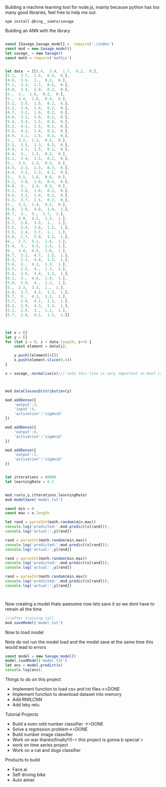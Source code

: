 Building a machine learning tool for node.js, mainly because python has too many good libraries, feel free to help me out.


```
npm install @king__somto/savage
```

Building an ANN with the library

``` Javascript

const {Savage,Savage_model} =  require('./index')
const mod = new Savage_model()
let savage_ = new Savage()
const math = require('mathjs')


let data  = [[5.4,  3.4,  1.7,  0.2,  0.],
[5.1,  3.7,  1.5,  0.4,  0.],
[4.6,  3.6,  1.,  0.2,  0.],
[5.1,  3.3,  1.7,  0.5,  0.],
[4.8,  3.4,  1.9,  0.2,  0.],
[5.,  3.,  1.6,  0.2,  0.],
[5.,  3.4,  1.6,  0.4,  0.],
[5.2,  3.5,  1.5,  0.2,  0.],
[5.2,  3.4,  1.4,  0.2,  0.],
[4.7,  3.2,  1.6,  0.2,  0.],
[4.8,  3.1,  1.6,  0.2,  0.],
[5.4,  3.4,  1.5,  0.4,  0.],
[5.2,  4.1,  1.5,  0.1,  0.],
[5.5,  4.2,  1.4,  0.2,  0.],
[4.9,  3.1,  1.5,  0.1,  0.],
[5.,  3.2,  1.2,  0.2,  0.],
[5.5,  3.5,  1.3,  0.2,  0.],
[4.9,  3.1,  1.5,  0.1,  0.],
[4.4,  3.,  1.3,  0.2,  0.],
[5.1,  3.4,  1.5,  0.2,  0.],
[5.,  3.5,  1.3,  0.3,  0.],
[4.5,  2.3,  1.3,  0.3,  0.],
[4.4,  3.2,  1.3,  0.2,  0.],
[5.,  3.5,  1.6,  0.6,  0.],
[5.1,  3.8,  1.9,  0.4,  0.],
[4.8,  3.,  1.4,  0.3,  0.],
[5.1,  3.8,  1.6,  0.2,  0.],
[4.6,  3.2,  1.4,  0.2,  0.],
[5.3,  3.7,  1.5,  0.2,  0.],
[5.,  3.3,  1.4,  0.2,  0.],
[6.8,  2.8,  4.8,  1.4,  1.],
[6.7,  3.,  5.,  1.7,  1.],
[6.,  2.9,  4.5,  1.5,  1.],
[5.7,  2.6,  3.5,  1.,  1.],
[5.5,  2.4,  3.8,  1.1,  1.],
[5.5,  2.4,  3.7,  1.,  1.],
[5.8,  2.7,  3.9,  1.2,  1.],
[6.,  2.7,  5.1,  1.6,  1.],
[5.4,  3.,  4.5,  1.5,  1.],
[6.,  3.4,  4.5,  1.6,  1.],
[6.7,  3.1,  4.7,  1.5,  1.],
[6.3,  2.3,  4.4,  1.3,  1.],
[5.6,  3.,  4.1,  1.3,  1.],
[5.5,  2.5,  4.,  1.3,  1.],
[5.5,  2.6,  4.4,  1.2,  1.],
[6.1,  3.,  4.6,  1.4,  1.],
[5.8,  2.6,  4.,  1.2,  1.],
[5.,  2.3,  3.3,  1.,  1.],
[5.6,  2.7,  4.2,  1.3,  1.],
[5.7,  3.,  4.2,  1.2,  1.],
[5.7,  2.9,  4.2,  1.3,  1.],
[6.2,  2.9,  4.3,  1.3,  1.],
[5.1,  2.5,  3.,  1.1,  1.],
[5.7,  2.8,  4.1,  1.3,  1.]]



let x = []
let y = []
for (let i = 0; i < data.length; i++) {
    const element = data[i];

    y.push([element[4]])
    x.push(element.slice(0,4))
}

x = savage_.normalise(x)/// note this line is very important in most cases that have large values, it helps you normalise the input values(as the name implies)



mod.dataClassesDistribution(y)

mod.addDense({
    'output':3,
    'input':4,
    'activation':'sigmoid'
})

mod.addDense({
    'output':4,
    'activation':'sigmoid'
})

mod.addDense({
    'output':1,
    'activation':'sigmoid'
})


let itterations = 60000
let learningRate = 0.1


mod.run(x,y,itterations,learningRate)
mod.modelSave('model.txt')

const min = 0
const max = x.length

let rand = parseInt(math.random(min,max))
console.log('predicted:',mod.predict(x[rand]));
console.log('actual:',y[rand])

rand = parseInt(math.random(min,max))
console.log('predicted:',mod.predict(x[rand]));
console.log('actual:',y[rand])

rand = parseInt(math.random(min,max))
console.log('predicted:',mod.predict(x[rand]));
console.log('actual:',y[rand])

rand = parseInt(math.random(min,max))
console.log('predicted:',mod.predict(x[rand]));
console.log('actual:',y[rand])




```

Now creating a model thats awesome now lets save it so we dont have to retrain all the time

``` javascript
///after training call
mod.saveModel('model.txt')
```


Now to load model 

Note do not run the model load and the model save at the same time this would lead to errors

``` javascript
const model = new Savage_model()
model.loadModel('model.txt')
let ans = model.predict(x)
console.log(ans);
```


Things to do on this project

* Implement function to load csv and txt files->>DONE
* Implement function to download dataset into memory 
* Add RNN,CNN
* Add leky relu

Tutorial Projects

* Build a even odd number classifier ->>DONE
* Solve a regression problem->>DONE
* Build number image classifier 
* Work on war thanks(finally!!!)-< this project is gonna b special >
* work on time series project
* Work on a cat and dogs classifier

 Products to build
* Face.ai
* Self driving bike
* Auto aimer 


